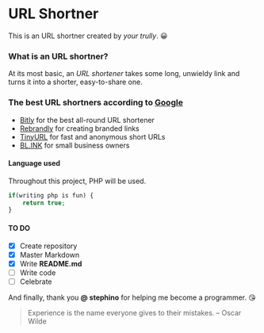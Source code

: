 # URL Shortner
This is an URL shortner created by *your trully*. :grinning:

### What is an URL shortner?
At its most basic, an *URL shortener* takes some long, unwieldy link and turns it into a shorter, easy-to-share one.

### The best URL shortners according to [Google](http://google.com)
- [Bitly](https://zapier.com/blog/best-url-shorteners/#bitly) for the best all-round URL shortener
- [Rebrandly](https://zapier.com/blog/best-url-shorteners/#rebrandly) for creating branded links
- [TinyURL](https://zapier.com/blog/best-url-shorteners/#tinyurl) for fast and anonymous short URLs
- [BL.INK](https://zapier.com/blog/best-url-shorteners/#blink) for small business owners

#### Language used
Throughout this project, PHP will be used.
```php
if(writing php is fun) {
    return true;
}
```

#### TO DO
- [x] Create repository
- [x] Master Markdown
- [x] Write **README.md**
- [ ] Write code
- [ ] Celebrate

And finally, thank you **@ stephino** for helping me become a programmer. :kissing_heart:

>Experience is the name everyone gives to their mistakes.
> – Oscar Wilde